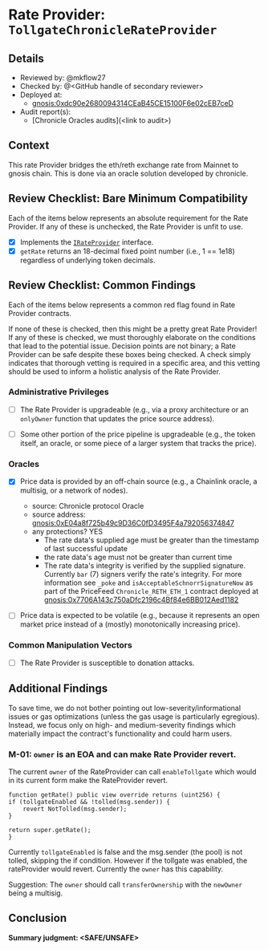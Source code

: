 # Rate Provider: `TollgateChronicleRateProvider`

## Details
- Reviewed by: @mkflow27
- Checked by: @\<GitHub handle of secondary reviewer\>
- Deployed at:
    - [gnosis:0xdc90e2680094314CEaB45CE15100F6e02cEB7ceD](https://gnosisscan.io/address/0xdc90e2680094314ceab45ce15100f6e02ceb7ced#code)
- Audit report(s):
    - [Chronicle Oracles audits](\<link to audit\>)

## Context
This rate Provider bridges the eth/reth exchange rate from Mainnet to gnosis chain. This is done via an oracle solution developed by chronicle. 

## Review Checklist: Bare Minimum Compatibility
Each of the items below represents an absolute requirement for the Rate Provider. If any of these is unchecked, the Rate Provider is unfit to use.

- [x] Implements the [`IRateProvider`](https://github.com/balancer/balancer-v2-monorepo/blob/bc3b3fee6e13e01d2efe610ed8118fdb74dfc1f2/pkg/interfaces/contracts/pool-utils/IRateProvider.sol) interface.
- [x] `getRate` returns an 18-decimal fixed point number (i.e., 1 == 1e18) regardless of underlying token decimals.

## Review Checklist: Common Findings
Each of the items below represents a common red flag found in Rate Provider contracts.

If none of these is checked, then this might be a pretty great Rate Provider! If any of these is checked, we must thoroughly elaborate on the conditions that lead to the potential issue. Decision points are not binary; a Rate Provider can be safe despite these boxes being checked. A check simply indicates that thorough vetting is required in a specific area, and this vetting should be used to inform a holistic analysis of the Rate Provider.

### Administrative Privileges
- [ ] The Rate Provider is upgradeable (e.g., via a proxy architecture or an `onlyOwner` function that updates the price source address).

- [ ] Some other portion of the price pipeline is upgradeable (e.g., the token itself, an oracle, or some piece of a larger system that tracks the price).

### Oracles
- [x] Price data is provided by an off-chain source (e.g., a Chainlink oracle, a multisig, or a network of nodes).
    - source: Chronicle protocol Oracle
    - source address: [gnosis:0xE04a8f725b49c9D36C0fD3495F4a792056374847](https://gnosisscan.io/address/0xe04a8f725b49c9d36c0fd3495f4a792056374847)
    - any protections? YES
        - The rate data's supplied age must be greater than the timestamp of last successful update
        - the rate data's age must not be greater than current time
        - The rate data's integrity is verified by the supplied signature. Currently `bar` (7) signers verify the rate's integrity. For more information see `_poke` and `isAcceptableSchnorrSignatureNow` as part of the PriceFeed `Chronicle_RETH_ETH_1` contract deployed at [gnosis:0x7706A143c750aDfc2196c4Bf84e6BB012Aed1182](https://gnosisscan.io/address/0x7706a143c750adfc2196c4bf84e6bb012aed1182#code)

- [ ] Price data is expected to be volatile (e.g., because it represents an open market price instead of a (mostly) monotonically increasing price).

### Common Manipulation Vectors
- [ ] The Rate Provider is susceptible to donation attacks.

## Additional Findings
To save time, we do not bother pointing out low-severity/informational issues or gas optimizations (unless the gas usage is particularly egregious). Instead, we focus only on high- and medium-severity findings which materially impact the contract's functionality and could harm users.

### M-01: `owner` is an EOA and can make Rate Provider revert.
The current `owner` of the RateProvider can call `enableTollgate` which would in its current form make the RateProvider revert.
```solidity
function getRate() public view override returns (uint256) {
if (tollgateEnabled && !tolled(msg.sender)) {
    revert NotTolled(msg.sender);
}

return super.getRate();
}
```
Currently `tollgateEnabled` is false and the msg.sender (the pool) is not tolled, skipping the if condition. However if the tollgate was enabled, the rateProvider would revert. Currently the `owner` has this capability.

Suggestion: The `owner` should call `transferOwnership` with the `newOwner` being a multisig.

## Conclusion
**Summary judgment: \<SAFE/UNSAFE\>**

